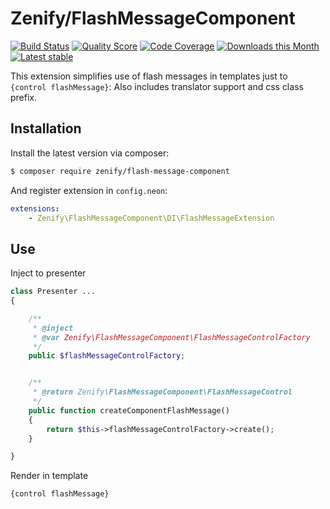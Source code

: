 # Zenify/FlashMessageComponent

[![Build Status](https://img.shields.io/travis/Zenify/FlashMessageComponent.svg?style=flat-square)](https://travis-ci.org/Zenify/FlashMessageComponent)
[![Quality Score](https://img.shields.io/scrutinizer/g/Zenify/FlashMessageComponent.svg?style=flat-square)](https://scrutinizer-ci.com/g/Zenify/FlashMessageComponent)
[![Code Coverage](https://img.shields.io/scrutinizer/coverage/g/Zenify/FlashMessageComponent.svg?style=flat-square)](https://scrutinizer-ci.com/g/Zenify/FlashMessageComponent)
[![Downloads this Month](https://img.shields.io/packagist/dm/zenify/flash-message-component.svg?style=flat-square)](https://packagist.org/packages/zenify/flash-message-component)
[![Latest stable](https://img.shields.io/packagist/v/zenify/flash-message-component.svg?style=flat-square)](https://packagist.org/packages/zenify/flash-message-component)


This extension simplifies use of flash messages in templates just to `{control flashMessage}`:
Also includes translator support and css class prefix.


## Installation

Install the latest version via composer:

```sh
$ composer require zenify/flash-message-component
```

And register extension in `config.neon`:

```yaml
extensions:
	- Zenify\FlashMessageComponent\DI\FlashMessageExtension
```


## Use

Inject to presenter

```php
class Presenter ...
{

	/**
	 * @inject
	 * @var Zenify\FlashMessageComponent\FlashMessageControlFactory
	 */
	public $flashMessageControlFactory;


	/**
	 * @return Zenify\FlashMessageComponent\FlashMessageControl
	 */
	public function createComponentFlashMessage()
	{
		return $this->flashMessageControlFactory->create();
	}

}
```

Render in template

```smarty
{control flashMessage}
```
